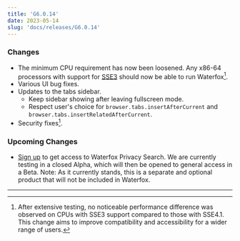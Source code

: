 ```yaml
---
title: 'G6.0.14'
date: 2023-05-14
slug: 'docs/releases/G6.0.14'
---
```


### Changes

- The minimum CPU requirement has now been loosened. Any x86-64 processors with support for [SSE3](https://en.wikipedia.org/wiki/SSE3#CPUs_with_SSE3) should now be able to run Waterfox[^1].
- Various UI bug fixes.
- Updates to the tabs sidebar.
    - Keep sidebar showing after leaving fullscreen mode.
    - Respect user's choice for `browser.tabs.insertAfterCurrent` and `browser.tabs.insertRelatedAfterCurrent`.
- Security fixes[<sup>1</sup>](https://www.mozilla.org/en-US/security/advisories/mfsa2024-22/).

### Upcoming Changes

- [Sign up](https://browserworks.typeform.com/to/E1KEJaKj) to get access to Waterfox Privacy Search. We are currently testing in a closed Alpha, which will then be opened to general access in a Beta. Note: As it currently stands, this is a separate and optional product that will not be included in Waterfox.

---

[^1]: After extensive testing, no noticeable performance difference was observed on CPUs with SSE3 support compared to those with SSE4.1. This change aims to improve compatibility and accessibility for a wider range of users.